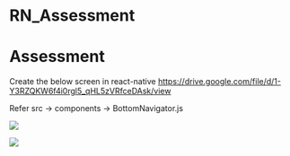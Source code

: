 # RN_Assessment
# Assessment

Create the below screen in react-native 
https://drive.google.com/file/d/1-Y3RZQKW6f4i0rgl5_qHL5zVRfceDAsk/view

Refer src -> components -> BottomNavigator.js

![](https://github.com/shivanshirusia19/RN_Assessment/blob/master/src/assets/GIF/video_part1%20(online-video-cutter.com)%20(1).gif)

![](https://github.com/shivanshirusia19/RN_Assessment/blob/master/src/assets/GIF/video_part2%20(online-video-cutter.com).gif)

